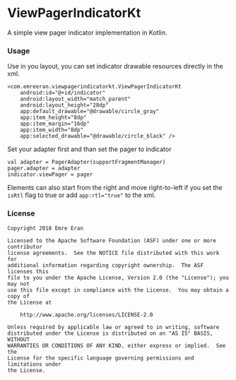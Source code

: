 # ViewPagerIndicatorKt

A simple view pager indicator implementation in Kotlin.

### Usage

Use in you layout, you can set indicator drawable resources directly in the xml.

```
<com.emreeran.viewpagerindicatorkt.ViewPagerIndicatorKt
    android:id="@+id/indicator"
    android:layout_width="match_parent"
    android:layout_height="28dp"
    app:default_drawable="@drawable/circle_gray"
    app:item_height="8dp"
    app:item_margin="16dp"
    app:item_width="8dp"
    app:selected_drawable="@drawable/circle_black" />
```

Set your adapter first and than set the pager to indicator

```
val adapter = PagerAdapter(supportFragmentManager)
pager.adapter = adapter
indicator.viewPager = pager
```

Elements can also start from the right and move right-to-left if you set the `isRtl` flag to true or add `app:rtl="true"` to the xml.

### License

```
Copyright 2018 Emre Eran

Licensed to the Apache Software Foundation (ASF) under one or more contributor
license agreements.  See the NOTICE file distributed with this work for
additional information regarding copyright ownership.  The ASF licenses this
file to you under the Apache License, Version 2.0 (the "License"); you may not
use this file except in compliance with the License.  You may obtain a copy of
the License at

    http://www.apache.org/licenses/LICENSE-2.0

Unless required by applicable law or agreed to in writing, software
distributed under the License is distributed on an "AS IS" BASIS, WITHOUT
WARRANTIES OR CONDITIONS OF ANY KIND, either express or implied.  See the
License for the specific language governing permissions and limitations under
the License.
```